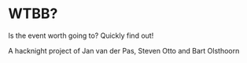 # WTBB?

Is the event worth going to? Quickly find out!

A hacknight project of Jan van der Pas, Steven Otto and Bart Olsthoorn